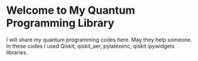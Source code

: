 # Welcome to My Quantum Programming Library
I will share my quantum programming codes here. May they help someone. 
In these codes I used Qiskit, qiskit_aer, pylatexenc, qiskit ipywidgets libraries.
